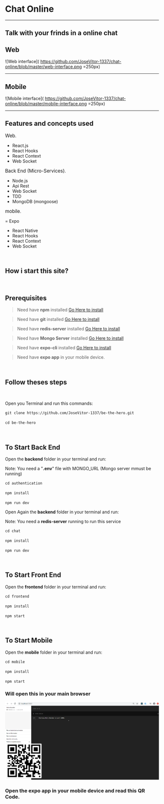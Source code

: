 # Chat Online

---

## Talk with your frinds in a online chat

## Web

![Web interface]( https://github.com/JoseVitor-1337/chat-online/blob/master/web-interface.png =250px)

---

## Mobile

![Mobile interface]( https://github.com/JoseVitor-1337/chat-online/blob/master/mobile-interface.png =250px)

---

## Features and concepts used

<span style="font-size:1.1em">Web</span>.

- React.js
- React Hooks
- React Context
- Web Socket

<span style="font-size:1.1em">Back End (Micro-Services)</span>.

- Node.js
- Api Rest
- Web Socket
- TDD
- MongoDB (mongoose)

<span style="font-size:1.1em">mobile</span>.

= Expo

- React Native
- React Hooks
- React Context
- Web Socket

<br />

## How i start this site?

<br />

## Prerequisites

> Need have **npm** installed [Go Here to install](https://nodejs.org/en/)

> Need have **git** installed [Go Here to install](https://git-scm.com/downloads)

> Need have **redis-server** installed [Go Here to install](https://redis.io/download)

> Need have **Mongo Server** installed [Go Here to install](https://redis.io/download)

> Need have **expo-cli** installed [Go Here to install](https://docs.expo.io/)

> Need have **expo app** in your mobile device.

<br />

## Follow theses steps

<br>

Open you Terminal and run this commands:

```
git clone https://github.com/JoseVitor-1337/be-the-hero.git

cd be-the-hero

```

<br>

## To Start Back End

Open the **backend** folder in your terminal and run:

Note: You need a "**.env**" file with MONGO_URL (Mongo server mmust be running)

```
cd authentication

npm install

npm run dev
```

Open Again the **backend** folder in your terminal and run:

Note: You need a **redis-server** running to run this service

```
cd chat

npm install

npm run dev
```

<br>

## To Start Front End

Open the **frontend** folder in your terminal and run:

```
cd frontend

npm install

npm start

```

<br>

## To Start Mobile

Open the **mobile** folder in your terminal and run:

```
cd mobile

npm install

npm start

```

### Will open this in your main browser

![Metro-Bundler](https://github.com/JoseVitor-1337/be-the-hero/blob/master/expo.png)

### Open the **expo app** in your mobile device and read this QR Code.
